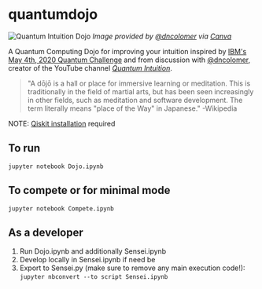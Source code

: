# quantumdojo
![Quantum Intuition Dojo](qid.png)
_Image provided by [@dncolomer](https://github.com/dncolomer) via [Canva](https://about.canva.com/license-agreements/)_

A Quantum Computing Dojo for improving your intuition inspired by [IBM's May 4th, 2020 Quantum Challenge](https://github.com/qiskit-community/may4_challenge) and from discussion with [@dncolomer](https://github.com/dncolomer), creator of the YouTube channel _[Quantum Intuition](https://www.youtube.com/channel/UC-2knDbf4kzT3uzWo7iTJyw)_.

> "A dōjō is a hall or place for immersive learning or meditation. This is traditionally in the field of martial arts, but has been seen increasingly in other fields, such as meditation and software development. The term literally means "place of the Way" in Japanese." -Wikipedia

NOTE: [Qiskit installation](https://qiskit.org/documentation/install.html) required

## To run
`jupyter notebook Dojo.ipynb`

## To compete or for minimal mode
`jupyter notebook Compete.ipynb`

## As a developer
1. Run Dojo.ipynb and additionally Sensei.ipynb
2. Develop locally in Sensei.ipynb if need be 
3. Export to Sensei.py (make sure to remove any main execution code!):
   `jupyter nbconvert --to script Sensei.ipynb`
